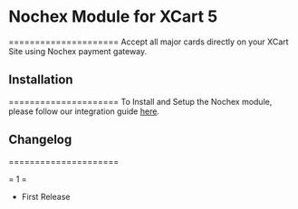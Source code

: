 # Nochex Module for XCart 5
=====================
Accept all major cards directly on your XCart Site using Nochex payment gateway.

## Installation
=====================
To Install and Setup the Nochex module, please follow our integration guide <a href="https://support.nochex.com/kb/faq.php?id=240">here</a>.

## Changelog
=====================

= 1 =

* First Release

